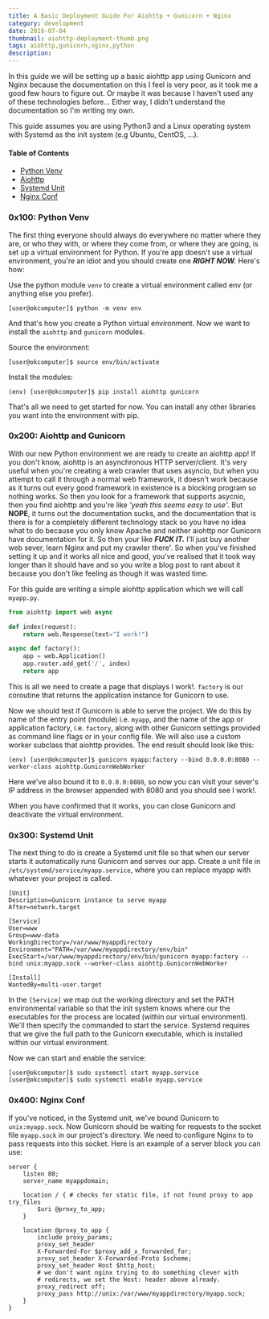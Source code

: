 ```yaml
---
title: A Basic Deployment Guide For Aiohttp + Gunicorn + Nginx
category: development
date: 2018-07-04
thumbnail: aiohttp-deployment-thumb.png
tags: aiohttp,gunicorn,nginx,python
description:
---
```


In this guide we will be setting up a basic aiohttp app using Gunicorn and Nginx because the documentation on this I feel is very poor, as it took me a good few hours to figure out. Or maybe it was because I haven't used any of these technologies before... Either way, I didn't understand the documentation so I'm writing my own.

This guide assumes you are using Python3 and a Linux operating system with Systemd as the init system (e.g Ubuntu, CentOS, ...).

#### Table of Contents

* [Python Venv](#0x100-python-venv)
* [Aiohttp](#0x200-aiohttp)
* [Systemd Unit](#0x300-systemd-unti)
* [Nginx Conf](#0x400-nginx-conf)

### 0x100: Python Venv

The first thing everyone should always do everywhere no matter where they are, or who they with, or where they come from, or where they are going, is set up a virtual environment for Python. If you're app doesn't use a virtual environment, you're an idiot and you should create one ***RIGHT NOW.*** Here's how:

Use the python module `venv` to create a virtual environment called env (or anything else you prefer).

    [user@okcomputer]$ python -m venv env

And that's how you create a Python virtual environment. Now we want to install the `aiohttp` and `gunicorn` modules.

Source the environment:

    [user@okcomputer]$ source env/bin/activate

Install the modules:

    (env) [user@okcomputer]$ pip install aiohttp gunicorn

That's all we need to get started for now. You can install any other libraries you want into the environment with pip.

### 0x200: Aiohttp and Gunicorn

With our new Python environment we are ready to create an aiohttp app! If you don't know, aiohttp is an asynchronous HTTP server/client. It's very useful when you're creating a web crawler that uses asyncio, but when you attempt to call it through a normal web framework, it doesn't work because as it turns out every good framework in existence is a blocking program so nothing works. So then you look for a framework that supports asycnio, then you find aiohttp and you're like *'yeah this seems easy to use'*. But **NOPE**, it turns out the documentation sucks, and the documentation that is there is for a completely different technology stack so you have no idea what to do because you only know Apache and neither aiohttp nor Gunicorn have documentation for it. So then your like ***FUCK IT.*** I'll just buy another web sever, learn Nginx and put my crawler there'. So when you've finished setting it up and it works all nice and good, you've realised that it took way longer than it should have and so you write a blog post to rant about it because you don't like feeling as though it was wasted time.

For this guide are writing a simple aiohttp application which we will call `myapp.py`.

```python
from aiohttp import web async

def index(request):
    return web.Response(text="I work!")

async def factory():
    app = web.Application()
    app.router.add_get('/', index)
    return app
```

This is all we need to create a page that displays I work!. `factory` is our coroutine that returns the application instance for Gunicorn to use.

Now we should test if Gunicorn is able to serve the project. We do this by name of the entry point (module) i.e. `myapp`, and the name of the app or application factory, i.e. `factory`, along with other Gunicorn settings provided as command line flags or in your config file. We will also use a custom worker subclass that aiohttp provides. The end result should look like this:

    (env) [user@okcomputer]$ gunicorn myapp:factory --bind 0.0.0.0:8080 --worker-class aiohttp.GunicornWebWorker

Here we've also bound it to `0.0.0.0:8080`, so now you can visit your sever's IP address in the browser appended with 8080 and you should see I work!.

When you have confirmed that it works, you can close Gunicorn and deactivate the virtual environment.

### 0x300: Systemd Unit

The next thing to do is create a Systemd unit file so that when our server starts it automatically runs Gunicorn and serves our app. Create a unit file in `/etc/systemd/service/myapp.service`, where you can replace myapp with whatever your project is called.

```
[Unit]
Description=Gunicorn instance to serve myapp
After=network.target

[Service]
User=www
Group=www-data
WorkingDirectory=/var/www/myappdirectory
Environment="PATH=/var/www/myappdirectory/env/bin"
ExecStart=/var/www/myappdirectory/env/bin/gunicorn myapp:factory --bind unix:myapp.sock --worker-class aiohttp.GunicornWebWorker

[Install]
WantedBy=multi-user.target
```

In the `[Service]` we map out the working directory and set the PATH environmental variable so that the init system knows where our the executables for the process are located (within our virtual environment). We'll then specify the commanded to start the service. Systemd requires that we give the full path to the Gunicorn executable, which is installed within our virtual environment.

Now we can start and enable the service:

    [user@okcomputer]$ sudo systemctl start myapp.service
    [user@okcomputer]$ sudo systemctl enable myapp.service

### 0x400: Nginx Conf

If you've noticed, in the Systemd unit, we've bound Gunicorn to `unix:myapp.sock`. Now Gunicorn should be waiting for requests to the socket file `myapp.sock` in our project's directory. We need to configure Nginx to to pass requests into this socket. Here is an example of a server block you can use:

```
server {
    listen 80;
    server_name myappdomain;

    location / { # checks for static file, if not found proxy to app try_files
        $uri @proxy_to_app;
    }

    location @proxy_to_app {
        include proxy_params;
        proxy_set_header
        X-Forwarded-For $proxy_add_x_forwarded_for;
        proxy_set_header X-Forwarded-Proto $scheme;
        proxy_set_header Host $http_host;
        # we don't want nginx trying to do something clever with
        # redirects, we set the Host: header above already.
        proxy_redirect off;
        proxy_pass http://unix:/var/www/myappdirectory/myapp.sock;
    }
}
```
